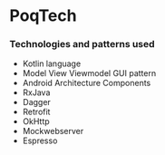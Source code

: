 # PoqTech

### Technologies and patterns used

- Kotlin language
- Model View Viewmodel GUI pattern 
- Android Architecture Components
- RxJava
- Dagger
- Retrofit
- OkHttp
- Mockwebserver
- Espresso
